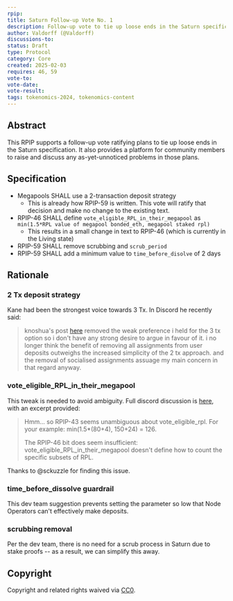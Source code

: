 ```yaml
---
rpip:
title: Saturn Follow-up Vote No. 1
description: Follow-up vote to tie up loose ends in the Saturn specification
author: Valdorff (@Valdorff)
discussions-to: 
status: Draft
type: Protocol
category: Core
created: 2025-02-03
requires: 46, 59
vote-to:
vote-date:
vote-result:
tags: tokenomics-2024, tokenomics-content
---
```


## Abstract
This RPIP supports a follow-up vote ratifying plans to tie up loose ends in the Saturn specification. It also provides a platform for community members to raise and discuss any as-yet-unnoticed problems in those plans.

## Specification
- Megapools SHALL use a 2-transaction deposit strategy
  - This is already how RPIP-59 is written. This vote will ratify that decision and make no change to the existing text.
- RPIP-46 SHALL define `vote_eligible_RPL_in_their_megapool` as `min(1.5*RPL value of megapool bonded_eth, megapool staked rpl)`
  - This results in a small change in text to RPIP-46 (which is currently in the Living state)
- RPIP-59 SHALL remove scrubbing and `scrub_period` 
- RPIP-59 SHALL add a minimum value to `time_before_disolve` of 2 days

## Rationale

### 2 Tx deposit strategy

Kane had been the strongest voice towards 3 Tx. In Discord he recently said:
> knoshua's post [here](https://discord.com/channels/405159462932971535/1215788197842255972/1261344716394463392) removed the weak preference i held for the 3 tx option so i don't have any strong desire to argue in favour of it. i no longer think the benefit of removing all assignments from user deposits outweighs the increased simplicity of the 2 tx approach. and the removal of socialised assignments assuage my main concern in that regard anyway.


### vote_eligible_RPL_in_their_megapool
This tweak is needed to avoid ambiguity. Full discord discussion is [here](https://discord.com/channels/405159462932971535/1215788197842255972/1333479516244410471), with an excerpt provided:
> Hmm... so RPIP-43 seems unambiguous about vote_eligible_rpl. For your example: min(1.5*(80+4), 150+24) = 126.
> 
> The RPIP-46 bit does seem insufficient: vote_eligible_RPL_in_their_megapool doesn't define how to count the specific subsets of RPL.

Thanks to @sckuzzle for finding this issue.

### time_before_dissolve guardrail
This dev team suggestion prevents setting the parameter so low that Node Operators can't effectively make deposits.

### scrubbing removal
Per the dev team, there is no need for a scrub process in Saturn due to stake proofs -- as a result, we can simplify this away.

## Copyright
Copyright and related rights waived via [CC0](https://creativecommons.org/publicdomain/zero/1.0/).